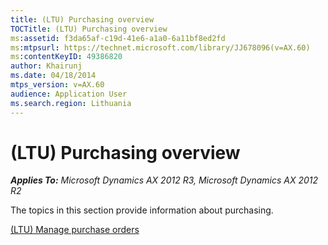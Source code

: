 ```yaml
---
title: (LTU) Purchasing overview
TOCTitle: (LTU) Purchasing overview
ms:assetid: f3da65af-c19d-41e6-a1a0-6a11bf8ed2fd
ms:mtpsurl: https://technet.microsoft.com/library/JJ678096(v=AX.60)
ms:contentKeyID: 49386820
author: Khairunj
ms.date: 04/18/2014
mtps_version: v=AX.60
audience: Application User
ms.search.region: Lithuania
---
```


# (LTU) Purchasing overview 


_**Applies To:** Microsoft Dynamics AX 2012 R3, Microsoft Dynamics AX 2012 R2_

The topics in this section provide information about purchasing.

[(LTU) Manage purchase orders](ltu-manage-purchase-orders.md)

  



